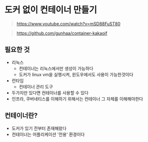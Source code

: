 # 도커 없이 컨테이너 만들기

> https://www.youtube.com/watch?v=mSD88FuST80

> https://github.com/gunhaa/container-kakaoif

## 필요한 것

- 리눅스
    - 컨테이너는 리눅스에서만 생성이 가능하다
    - 도커가 linux vm을 실행시켜, 윈도우에서도 사용이 가능한것이다
- 런타임
    - 컨테이너 관리 도구
- 두가지만 있다면 컨테이너를 사용할 수 있다
- 인프라, 쿠버네티스를 이해하기 위해서는 컨테이너 그 자체를 이해해야한다

## 컨테이너란?

- 도커가 있기 전부터 존재해왔다
- 컨테이너는 어플리케이션 '전용' 환경이다
